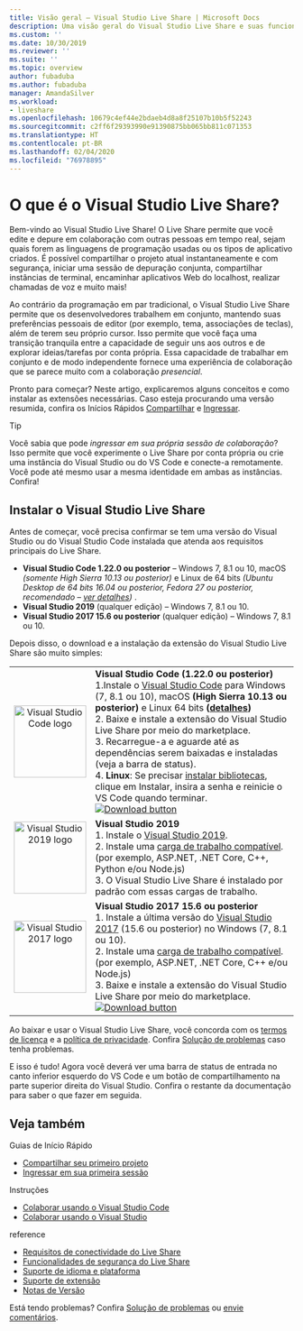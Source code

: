 ```yaml
---
title: Visão geral – Visual Studio Live Share | Microsoft Docs
description: Uma visão geral do Visual Studio Live Share e suas funcionalidades.
ms.custom: ''
ms.date: 10/30/2019
ms.reviewer: ''
ms.suite: ''
ms.topic: overview
author: fubaduba
ms.author: fubaduba
manager: AmandaSilver
ms.workload:
- liveshare
ms.openlocfilehash: 10679c4ef44e2bdaeb4d8a8f25107b10b5f52243
ms.sourcegitcommit: c2ff6f29393990e91390875bb065bb811c071353
ms.translationtype: HT
ms.contentlocale: pt-BR
ms.lasthandoff: 02/04/2020
ms.locfileid: "76978895"
---
```

<!--
Copyright © Microsoft Corporation
All rights reserved.
Creative Commons Attribution 4.0 License (International): https://creativecommons.org/licenses/by/4.0/legalcode
-->

# <a name="what-is-visual-studio-live-share"></a>O que é o Visual Studio Live Share?

Bem-vindo ao Visual Studio Live Share! O Live Share permite que você edite e depure em colaboração com outras pessoas em tempo real, sejam quais forem as linguagens de programação usadas ou os tipos de aplicativo criados. É possível compartilhar o projeto atual instantaneamente e com segurança, iniciar uma sessão de depuração conjunta, compartilhar instâncias de terminal, encaminhar aplicativos Web do localhost, realizar chamadas de voz e muito mais!

 Ao contrário da programação em par tradicional, o Visual Studio Live Share permite que os desenvolvedores trabalhem em conjunto, mantendo suas preferências pessoais de editor (por exemplo, tema, associações de teclas), além de terem seu próprio cursor. Isso permite que você faça uma transição tranquila entre a capacidade de seguir uns aos outros e de explorar ideias/tarefas por conta própria. Essa capacidade de trabalhar em conjunto e de modo independente fornece uma experiência de colaboração que se parece muito com a colaboração _presencial_.

Pronto para começar? Neste artigo, explicaremos alguns conceitos e como instalar as extensões necessárias. Caso esteja procurando uma versão resumida, confira os Inícios Rápidos [Compartilhar](quickstart/share.md) e [Ingressar](quickstart/join.md).

> [!TIP]
> Você sabia que pode *ingressar em sua própria sessão de colaboração*? Isso permite que você experimente o Live Share por conta própria ou crie uma instância do Visual Studio ou do VS Code e conecte-a remotamente. Você pode até mesmo usar a mesma identidade em ambas as instâncias. Confira!

## <a name="install-visual-studio-live-share"></a>Instalar o Visual Studio Live Share

Antes de começar, você precisa confirmar se tem uma versão do Visual Studio ou do Visual Studio Code instalada que atenda aos requisitos principais do Live Share.

- **Visual Studio Code 1.22.0 ou posterior** – Windows 7, 8.1 ou 10, macOS *(somente High Sierra 10.13 ou posterior)* e Linux de 64 bits *(Ubuntu Desktop de 64 bits 16.04 ou posterior, Fedora 27 ou posterior, recomendado – [ver detalhes](use/vscode.md#installation))* .
- **Visual Studio 2019** (qualquer edição) – Windows 7, 8.1 ou 10.
- **Visual Studio 2017 15.6 ou posterior** (qualquer edição) – Windows 7, 8.1 ou 10.

Depois disso, o download e a instalação da extensão do Visual Studio Live Share são muito simples:

<table style="width: 100%; border:none;">
<tr>
    <td width="128px" style="width: 128px; text-align: center; border:none;"><img src="media/vs-code.svg" width="128px" alt="Visual Studio Code logo"/></td>
    <td style="border:none;">
        <strong>Visual Studio Code (1.22.0 ou posterior)</strong><br />
        1.Instale o <a href="https://code.visualstudio.com/">Visual Studio Code</a> para Windows (7, 8.1 ou 10), macOS <b>(High Sierra 10.13 ou posterior)</b> e Linux 64 bits <b>(<a href="use/vscode.md#installation">detalhes</a>)</b><br />
        2. Baixe e instale a extensão do Visual Studio Live Share por meio do marketplace. <br />
        3. Recarregue-a e aguarde até as dependências serem baixadas e instaladas (veja a barra de status).<br />
        4. <strong>Linux</strong>: Se precisar <a href="reference/linux.md#install-linux-prerequisites">instalar bibliotecas</a>, clique em Instalar, insira a senha e reinicie o VS Code quando terminar.<br />
        <a href="https://aka.ms/vsls-dl/vscode"><img src="media/download.png" alt="Download button"></a>
    </td>
</tr>
<tr style="border:none;">
    <td width="128px" style="width: 128px; text-align: center; border:none;"><img src="media/vs-ide-2019.svg" width="128px" alt="Visual Studio 2019 logo" /></td>
    <td  style="border:none;">
        <strong>Visual Studio 2019 </strong><br />
        1. Instale o <a href="https://visualstudio.microsoft.com/downloads/">Visual Studio 2019</a>.<br/>
        2. Instale uma <a href="reference/platform-support.md">carga de trabalho compatível</a>. (por exemplo, ASP.NET, .NET Core, C++, Python e/ou Node.js)<br />
        3. O Visual Studio Live Share é instalado por padrão com essas cargas de trabalho. <br />
    </td>
</tr>
<tr style="border:none;">
    <td width="128px" style="width: 128px; text-align: center; border:none;"><img src="media/vs-ide-2017.svg" width="128px" alt="Visual Studio 2017 logo" /></td>
    <td  style="border:none;">
        <strong>Visual Studio 2017 15.6 ou posterior</strong><br />
        1. Instale a última versão do <a href="https://visualstudio.microsoft.com/vs/older-downloads/">Visual Studio 2017</a> (15.6 ou posterior) no Windows (7, 8.1 ou 10).<br/>
        2. Instale uma <a href="reference/platform-support.md">carga de trabalho compatível</a>. (por exemplo, ASP.NET, .NET Core, C++ e/ou Node.js)<br />
        3. Baixe e instale a extensão do Visual Studio Live Share por meio do marketplace. <br />
        <a href="https://aka.ms/vsls-dl/vs"><img style="padding: 0; spacing: 0;" src="media/download.png" alt="Download button" ></a><br />
    </td>
</tr>
</table>

Ao baixar e usar o Visual Studio Live Share, você concorda com os [termos de licença](https://aka.ms/vsls-license) e a [política de privacidade](https://www.microsoft.com/en-us/privacystatement/EnterpriseDev/default.aspx). Confira [Solução de problemas](troubleshooting.md) caso tenha problemas.

E isso é tudo! Agora você deverá ver uma barra de status de entrada no canto inferior esquerdo do VS Code e um botão de compartilhamento na parte superior direita do Visual Studio. Confira o restante da documentação para saber o que fazer em seguida.


## <a name="see-also"></a>Veja também

Guias de Início Rápido

- [Compartilhar seu primeiro projeto](quickstart/share.md)
- [Ingressar em sua primeira sessão](quickstart/join.md)

Instruções

- [Colaborar usando o Visual Studio Code](use/vscode.md)
- [Colaborar usando o Visual Studio](use/vs.md)

reference

- [Requisitos de conectividade do Live Share](reference/connectivity.md)
- [Funcionalidades de segurança do Live Share](reference/security.md)
- [Suporte de idioma e plataforma](reference/platform-support.md)
- [Suporte de extensão](reference/extensions.md)
- [Notas de Versão](https://aka.ms/vsls-releases)

Está tendo problemas? Confira [Solução de problemas](troubleshooting.md) ou [envie comentários](support.md).
